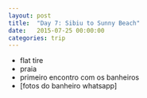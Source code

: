 ```yaml
---
layout: post
title:  "Day 7: Sibiu to Sunny Beach"
date:   2015-07-25 00:00:00
categories: trip
---
```

* flat tire
* praia
* primeiro encontro com os banheiros
* [fotos do banheiro whatsapp]
